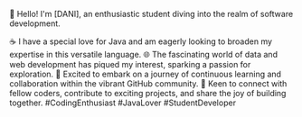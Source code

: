 👋 Hello! I'm [DANI], an enthusiastic student diving into the realm of software development.

☕ I have a special love for Java and am eagerly looking to broaden my expertise in this versatile language.
🌐 The fascinating world of data and web development has piqued my interest, sparking a passion for exploration.
🚀 Excited to embark on a journey of continuous learning and collaboration within the vibrant GitHub community.
🌟 Keen to connect with fellow coders, contribute to exciting projects, and share the joy of building together.
#CodingEnthusiast #JavaLover #StudentDeveloper





